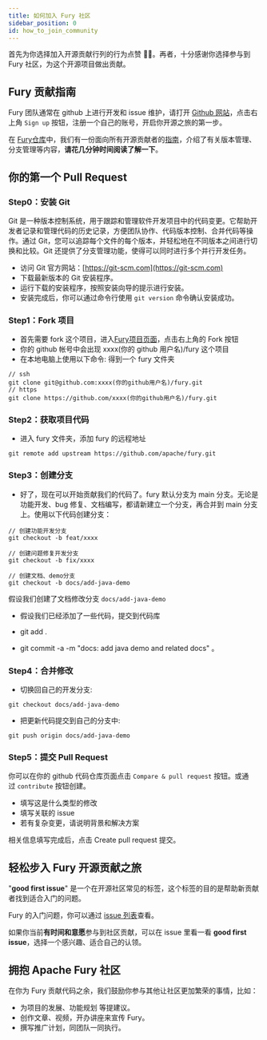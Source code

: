```yaml
---
title: 如何加入 Fury 社区
sidebar_position: 0
id: how_to_join_community
---
```


首先为你选择加入开源贡献行列的行为点赞 👍🏻。再者，十分感谢你选择参与到 Fury 社区，为这个开源项目做出贡献。

## Fury 贡献指南

Fury 团队通常在 github 上进行开发和 issue 维护，请打开 [Github 网站](https://github.com/)，点击右上角 `Sign up` 按钮，注册一个自己的账号，开启你开源之旅的第一步。

在 [Fury仓库](https://github.com/apache/fury)中，我们有一份面向所有开源贡献者的[指南](https://fury.apache.org/zh-CN/docs/community/)，介绍了有关版本管理、分支管理等内容，**请花几分钟时间阅读了解一下**。

## 你的第一个 Pull Request

### Step0：安装 Git

Git 是一种版本控制系统，用于跟踪和管理软件开发项目中的代码变更。它帮助开发者记录和管理代码的历史记录，方便团队协作、代码版本控制、合并代码等操作。通过 Git，您可以追踪每个文件的每个版本，并轻松地在不同版本之间进行切换和比较。Git 还提供了分支管理功能，使得可以同时进行多个并行开发任务。

- 访问 Git 官方网站：[https://git-scm.com](https://git-scm.com)
- 下载最新版本的 Git 安装程序。
- 运行下载的安装程序，按照安装向导的提示进行安装。
- 安装完成后，你可以通过命令行使用 `git version` 命令确认安装成功。

### Step1：Fork 项目

- 首先需要 fork 这个项目，进入[Fury项目页面](https://github.com/apache/fury)，点击右上角的 Fork 按钮
- 你的 github 帐号中会出现 xxxx(你的 github 用户名)/fury 这个项目
- 在本地电脑上使用以下命令: 得到一个 fury 文件夹

```
// ssh
git clone git@github.com:xxxx(你的github用户名)/fury.git
// https
git clone https://github.com/xxxx(你的github用户名)/fury.git
```

### Step2：获取项目代码

- 进入 fury 文件夹，添加 fury 的远程地址

```
git remote add upstream https://github.com/apache/fury.git
```

### Step3：创建分支

- 好了，现在可以开始贡献我们的代码了。fury 默认分支为 main 分支。无论是功能开发、bug 修复、文档编写，都请新建立一个分支，再合并到 main 分支上。使用以下代码创建分支：

```shell
// 创建功能开发分支
git checkout -b feat/xxxx

// 创建问题修复开发分支
git checkout -b fix/xxxx

// 创建文档、demo分支
git checkout -b docs/add-java-demo
```

假设我们创建了文档修改分支 `docs/add-java-demo`

- 假设我们已经添加了一些代码，提交到代码库

- git add .

- git commit -a -m "docs: add java demo and related docs" 。

### Step4：合并修改

- 切换回自己的开发分支:

```
git checkout docs/add-java-demo
```

- 把更新代码提交到自己的分支中:

```
git push origin docs/add-java-demo
```

### Step5：提交 Pull Request

你可以在你的 github 代码仓库页面点击 `Compare & pull request` 按钮。或通过 `contribute` 按钮创建。

- 填写这是什么类型的修改
- 填写关联的 issue
- 若有复杂变更，请说明背景和解决方案

相关信息填写完成后，点击 Create pull request 提交。

## **轻松步入 Fury 开源贡献之旅**

"**good first issue**" 是一个在开源社区常见的标签，这个标签的目的是帮助新贡献者找到适合入门的问题。

Fury 的入门问题，你可以通过 [issue 列表](https://github.com/apache/fury/issues)查看。

如果你当前**有时间和意愿**参与到社区贡献，可以在 issue 里看一看 **good first issue**，选择一个感兴趣、适合自己的认领。

## 拥抱 Apache Fury 社区

在你为 Fury 贡献代码之余，我们鼓励你参与其他让社区更加繁荣的事情，比如：

- 为项目的发展、功能规划 等提建议。
- 创作文章、视频，开办讲座来宣传 Fury。
- 撰写推广计划，同团队一同执行。
